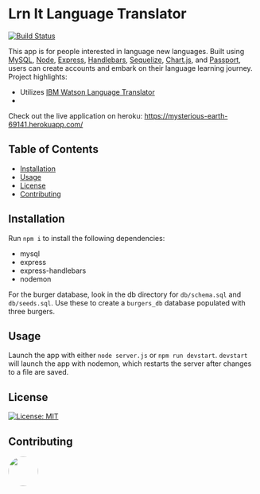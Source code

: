 # Lrn It Language Translator
[![Build Status](https://travis-ci.com/uxhawk/project-2.svg?branch=master)](https://travis-ci.com/uxhawk/project-2)

This app is for people interested in language new languages. Built using [MySQL](https://www.mysql.com/), [Node](https://nodejs.org/en/), [Express](https://www.npmjs.com/package/express), [Handlebars](https://www.npmjs.com/package/handlebars), [Sequelize](https://sequelize.org/), [Chart.js](https://www.chartjs.org/), and [Passport](http://www.passportjs.org/), users can create accounts and embark on their language learning journey. Project highlights:
* Utilizes [IBM Watson Language Translator](https://www.ibm.com/watson/services/language-translator/)
*  

Check out the live application on heroku:
https://mysterious-earth-69141.herokuapp.com/

## Table of Contents
* [Installation](#installation)
* [Usage](#usage)
* [License](#license)
* [Contributing](#contributing)

## Installation
Run `npm i` to install the following dependencies:
* mysql
* express
* express-handlebars
* nodemon

For the burger database, look in the db directory for `db/schema.sql` and `db/seeds.sql`. Use these to create a `burgers_db` database populated with three burgers.

## Usage
Launch the app with either `node server.js` or `npm run devstart`. `devstart` will launch the app with nodemon, which restarts the server after changes to a file are saved. 

## License
[![License: MIT](https://img.shields.io/badge/License-MIT-yellow.svg)](https://opensource.org/licenses/MIT)

## Contributing
[<img src="https://avatars.githubusercontent.com/u/16821657?" width="60px" style="border-radius:30px">](https://github.com/uxhawk)


